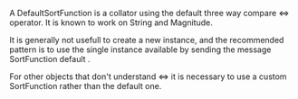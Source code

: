 A DefaultSortFunction is a collator using the default three way compare <=> operator.
It is known to work on String and Magnitude.

It is generally not usefull to create a new instance, and the recommended pattern is to use the single instance available by sending the message SortFunction default .

For other objects  that don't understand <=> it is necessary to use a custom SortFunction rather than the default one.
